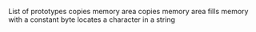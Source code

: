 List of prototypes
copies memory area
copies memory area
fills memory with a constant byte
locates a character in a string
